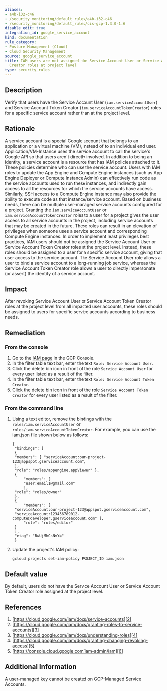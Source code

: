 ```yaml
---
aliases:
- a4b-i32-c46
- /security_monitoring/default_rules/a4b-i32-c46
- /security_monitoring/default_rules/cis-gcp-1.3.0-1.6
disable_edit: true
integration_id: google_service_account
kind: documentation
rule_category:
- Posture Management (Cloud)
- Cloud Security Management
source: google_service_account
title: IAM users are not assigned the Service Account User or Service Account Token
  Creator roles at project level
type: security_rules
---
```


## Description
Verify that users have the Service Account User (`iam.serviceAccountUser`) and Service Account Token Creator (`iam.serviceAccountTokenCreator`) roles for a specific service account rather than at the project level.

## Rationale
A service account is a special Google account that belongs to an application or a virtual machine (VM), instead of to an individual end user. Application/VM-Instance uses the service account to call the service's Google API so that users aren't directly involved. In addition to being an identity, a service account is a resource that has IAM policies attached to it. These policies determine who can use the service account.
Users with IAM roles to update the App Engine and Compute Engine instances (such as App Engine Deployer or Compute Instance Admin) can effectively run code as the service accounts used to run these instances, and indirectly gain access to all the resources for which the service accounts have access. Similarly, SSH access to a Compute Engine instance may also provide the ability to execute code as that instance/service account.
Based on business needs, there can be multiple user-managed service accounts configured for a project. Granting the `iam.serviceAccountUser` or `iam.serviceAccountTokenCreator` roles to a user for a project gives the user access to all service accounts in the project, including service accounts that may be created in the future. These roles can result in an elevation of privileges when someone uses a service account and corresponding Compute Engine instances.
In order to implement least privileges best practices, IAM users should not be assigned the Service Account User or Service Account Token Creator roles at the project level. Instead, these roles should be assigned to a user for a specific service account, giving that user access to the service account. The Service Account User role allows a user to bind a service account to a long-running job service, whereas the Service Account Token Creator role allows a user to directly impersonate (or assert) the identity of a service account.

## Impact
After revoking Service Account User or Service Account Token Creator roles at the project level from all impacted user accounts, these roles should be assigned to users for specific service accounts according to business needs.

## Remediation

### From the console
1. Go to the [IAM page][1] in the GCP Console.
2. In the filter table text bar, enter the text `Role: Service Account User`.
3. Click the delete bin icon in front of the role `Service Account User` for every user
listed as a result of the filter.
4. In the filter table text bar, enter the text `Role: Service Account Token Creator`.
5. Click the delete bin icon in front of the role `Service Account Token Creator` for
every user listed as a result of the filter.

### From the command line
1. Using a text editor, remove the bindings with the `roles/iam.serviceAccountUser` or `roles/iam.serviceAccountTokenCreator`.
   For example, you can use the iam.json file shown below as follows:
   ```
   {
    "bindings": [
    {
    "members": [ "serviceAccount:our-project-123@appspot.gserviceaccount.com",
    ],
    "role": "roles/appengine.appViewer" },
    {
        "members": [
        "user:email1@gmail.com"
        ],
    "role": "roles/owner"
    },
    {
        "members": [
    "serviceAccount:our-project-123@appspot.gserviceaccount.com",
    "serviceAccount:123456789012-compute@developer.gserviceaccount.com" ],
        "role": "roles/editor"
    }
    ],
    "etag": "BwUjMhCsNvY="
    }
    ```
2. Update the project's IAM policy:
   ```
   gcloud projects set-iam-policy PROJECT_ID iam.json
   ```
## Default value
By default, users do not have the Service Account User or Service Account Token Creator role assigned at the project level.

## References
1. [https://cloud.google.com/iam/docs/service-accounts][2]
2. [https://cloud.google.com/iam/docs/granting-roles-to-service-accounts][3]
3. [https://cloud.google.com/iam/docs/understanding-roles][4]
4. [https://cloud.google.com/iam/docs/granting-changing-revoking-access][5]
5. [https://console.cloud.google.com/iam-admin/iam][6]


## Additional Information
A user-managed key cannot be created on GCP-Managed Service Accounts.

[1]: https://console.cloud.google.com/iam-admin/iam
[2]: https://cloud.google.com/iam/docs/service-accounts
[3]: https://cloud.google.com/iam/docs/granting-roles-to-service-accounts 
[4]: https://cloud.google.com/iam/docs/understanding-roles
[5]: https://cloud.google.com/iam/docs/granting-changing-revoking-access 
[6]: https://console.cloud.google.com/iam-admin/iam
